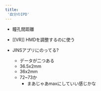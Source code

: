 ```yaml
---
title:
 '自分のIPD'
---
```


- 瞳孔間距離
- [[VR]] HMDを調整するのに使う

- JINSアプリにのってる?
    - データが二つある
    - 36.5x2mm
    - 36x2mm
    - 72~73か
        - まあじゃあmaxにしていい感じかな
